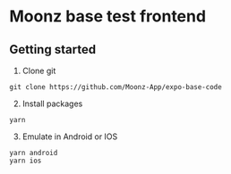 # Moonz base test frontend

## Getting started

1. Clone git
```
git clone https://github.com/Moonz-App/expo-base-code
```

2. Install packages
```
yarn
```

3. Emulate in Android or IOS
```
yarn android
yarn ios
```

